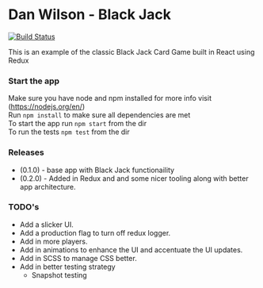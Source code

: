 # Dan Wilson - Black Jack

[![Build Status](https://travis-ci.org/dwils0n/react-black-jack.svg?branch=master)](https://travis-ci.org/dwils0n/react-black-jack)

This is an example of the classic Black Jack Card Game built in React using Redux

### Start the app
Make sure you have node and npm installed for more info visit (https://nodejs.org/en/)<br/>
Run `npm install` to make sure all dependencies are met<br/>
To start the app run `npm start` from the dir<br/>
To run the tests `npm test` from the dir<br/>

### Releases
- (0.1.0) - base app with Black Jack functionaility
- (0.2.0) - Added in Redux and and some nicer tooling along with better app architecture.

### TODO's
- Add a slicker UI.
- Add a production flag to turn off redux logger.
- Add in more players.
- Add in animations to enhance the UI and accentuate the UI updates.
- Add in SCSS to manage CSS better.
- Add in better testing strategy
    - Snapshot testing

